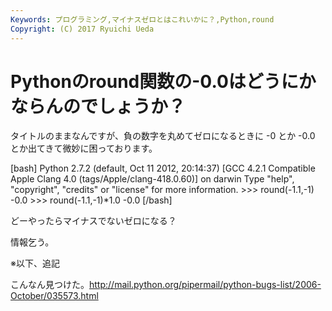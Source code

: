 ```yaml
---
Keywords: プログラミング,マイナスゼロとはこれいかに？,Python,round
Copyright: (C) 2017 Ryuichi Ueda
---
```


# Pythonのround関数の-0.0はどうにかならんのでしょうか？
タイトルのままなんですが、負の数字を丸めてゼロになるときに -0 とか -0.0 とか出てきて微妙に困っております。

[bash]
Python 2.7.2 (default, Oct 11 2012, 20:14:37) 
[GCC 4.2.1 Compatible Apple Clang 4.0 (tags/Apple/clang-418.0.60)] on darwin
Type &quot;help&quot;, &quot;copyright&quot;, &quot;credits&quot; or &quot;license&quot; for more information.
&gt;&gt;&gt; round(-1.1,-1)
-0.0
&gt;&gt;&gt; round(-1.1,-1)*1.0
-0.0
[/bash]

どーやったらマイナスでないゼロになる？


情報乞う。

※以下、追記

こんなん見つけた。<a href="http://mail.python.org/pipermail/python-bugs-list/2006-October/035573.html">http://mail.python.org/pipermail/python-bugs-list/2006-October/035573.html</a>

